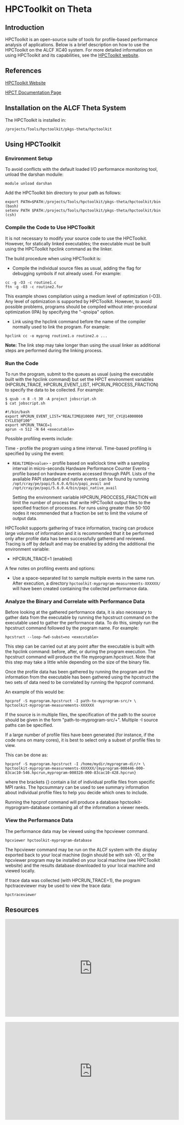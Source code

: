 # HPCToolkit on Theta
## Introduction
HPCToolkit is an open-source suite of tools for profile-based performance analysis of applications. Below is a brief description on how to use the HPCToolkit on the ALCF XC40 system. For more detailed information on using HPCToolkit and its capabilities, see the [HPCToolkit website](http://hpctoolkit.org/).

## References
[HPCToolkit Website](http://hpctoolkit.org)

[HPCT Documentation Page](http://hpctoolkit.org/documentation.html)

## Installation on the ALCF Theta System
The HPCToolkit is installed in:
```
/projects/Tools/hpctoolkit/pkgs-theta/hpctoolkit
```
## Using HPCToolkit
### Environment Setup
To avoid conflicts with the default loaded I/O performance monitoring tool, unload the darshan moduile:
```
module unload darshan
```
Add the HPCToolkit bin directory to your path as follows:
```
export PATH=$PATH:/projects/Tools/hpctoolkit/pkgs-theta/hpctoolkit/bin (bash) 
setenv PATH $PATH:/projects/Tools/hpctoolkit/pkgs-theta/hpctoolkit/bin (csh)
```
### Compile the Code to Use HPCToolkit
It is not necessary to modify your source code to use the HPCToolkit. However, for statically linked executables; the executable must be built using the HPCToolkit hpclink command as the linker.

The build procedure when using HPCToolkit is:
- Compile the individual source files as usual, adding the flag for debugging symbols if not already used. For example:
```
cc -g -O3 -c routine1.c 
ftn -g -O3 -c routine2.for
```
This example shows compilation using a medium level of optimization (-O3). Any level of optimization is supported by HPCToolkit. However, to avoid possible problems, programs should be compiled without inter-procedural optimization (IPA) by specifying the "-qnoipa" option.

- Link using the hpclink command before the name of the compiler normally used to link the program. For example:
```
hpclink cc -o myprog routine1.o routine2.o ...
```
**Note:** The link step may take longer than using the usual linker as additional steps are performed during the linking process.

### Run the Code
To run the program, submit to the queues as usual (using the executable built with the hpclink command) but set the HPCT environment variables (HPCRUN_TRACE, HPCRUN_EVENT_LIST, HPCRUN_PROCESS_FRACTION) to specify the data to be collected. For example:
```
$ qsub -n 8 -t 30 -A project jobscript.sh
$ cat jobscript.sh 

#!/bin/bash 
export HPCRUN_EVENT_LIST="REALTIME@10000 PAPI_TOT_CYC@14000000 CYCLES@f100" 
export HPCRUN_TRACE=1 
aprun -n 512 -N 64 <executable>
```
Possible profiling events include:

Time - profile the program using a time interval. Time-based profiling is specified by using the event:
- ```REALTIME@<value>``` - profile based on wallclock time with a sampling interval <value> in micro-seconds
  Hardware Performance Counter Events - profile based on hardware events accessed through PAPI. Lists of the available PAPI standard and native events can be found by running ```/opt/cray/pe/papi/5.6.0.4/bin/papi_avail and /opt/cray/pe/papi/5.6.0.4/bin/papi_native_avail``` 

  Setting the environment variable HPCRUN_PROCCESS_FRACTION will limit the number of process that write HPCToolkit output files to the specified fraction of processes. For runs using greater than 50-100 nodes it recommended that a fraction be set to limit the volume of output data.

HPCToolkit supports gathering of trace information, tracing can produce large volumes of information and it is recommended that it be performed only after profile data has been successfully gathered and reviewed. Tracing is off by default and may be enabled by adding the additional the environment variable:
 - HPCRUN_TRACE=1 (enabled)
  
A few notes on profiling events and options:
 - Use a space-separated list to sample multiple events in the same run.
  After execution, a directory ```hpctoolkit-myprogram-measurements-XXXXXX/``` will have been created containing the collected performance data.

### Analyze the Binary and Correlate with Performance Data
Before looking at the gathered performance data, it is also necessary to gather data from the executable by running the hpcstruct command on the executable used to gather the performance data. To do this, simply run the hpcstruct command followed by the program name. For example:
```
hpcstruct --loop-fwd-subst=no <executable>
```
This step can be carried out at any point after the executable is built with the hpclink command: before, after, or during the program execution. The hpcstruct command will produce the file myprogram.hpcstruct. Note that this step may take a little while depending on the size of the binary file.

Once the profile data has been gathered by running the program and the information from the executable has been gathered using the hpcstruct the two sets of data need to be correlated by running the hpcprof command. 

An example of this would be:
```
hpcprof -S myprogram.hpcstruct -I path-to-myprogram-src/+ \ 
hpctoolkit-myprogram-measurements-XXXXXX
```
If the source is in multiple files, the specification of the path to the source should be given in the form "path-to-myprogram-src/+". Multiple -I source paths can be specified.

If a large number of profile files have been generated (for instance, if the code runs on many cores), it is best to select only a subset of profile files to view. 

This can be done as:  
```
hpcprof -S myprogram.hpcstruct -I /home/mydir/myprogram-dir/+ \ 
hpctoolkit-myprogram-measurements-XXXXXX/{myprogram-000446-000-83cac10-546.hpcrun,myprogram-000328-000-83cac10-428.hpcrun}
```
  
where the brackets {} contain a list of individual profile files from specific MPI ranks. The hpcsummary can be used to see summary information about individual profile files to help you decide which ones to include.

Running the hpcprof command will produce a database hpctoolkit-myprogram-database containing all of the information a viewer needs.

### View the Performance Data
The performance data may be viewed using the hpcviewer command.
```
hpcviewer hpctoolkit-myprogram-database
```
The hpcviewer command may be run on the ALCF system with the display exported back to your local machine (login should be with ssh -X), or the hpcviewer program may be installed on your local machine (see HPCToolkit website) and the results database downloaded to your local machine and viewed locally.

If trace data was collected (with HPCRUN_TRACE=1), the program hpctraceviewer may be used to view the trace data:
```
hpctraceviewer
```

## Resources 
<iframe width="560" height="315" src="https://www.youtube.com/embed/Y1Ew51tZYOk" title="YouTube video player" frameborder="0" allow="accelerometer; autoplay; clipboard-write; encrypted-media; gyroscope; picture-in-picture" allowfullscreen></iframe>
<br/><br/>  
<iframe width="560" height="315" src="https://www.youtube.com/embed/uXRD3PfsaJE" title="YouTube video player" frameborder="0" allow="accelerometer; autoplay; clipboard-write; encrypted-media; gyroscope; picture-in-picture" allowfullscreen></iframe>
  
  

